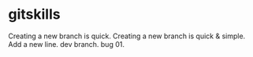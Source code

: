 # gitskills
Creating a new branch is quick.
Creating a new branch is quick & simple.
Add a new line.
dev branch.
bug 01.